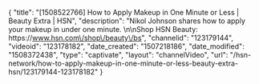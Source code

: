 {
    "title": "[1508522766] How to Apply Makeup in One Minute or Less | Beauty Extra | HSN",
    "description": "Nikol Johnson shares how to apply your makeup in under one minute. \n\nShop HSN Beauty: https:\/\/www.hsn.com\/shop\/beauty\/bs",
    "channelid": "123179144",
    "videoid": "123178182",
    "date_created": "1507218186",
    "date_modified": "1508372438",
    "type": "captivate",
    "layout": "channelVideo",
    "url": "\/hsn-network\/how-to-apply-makeup-in-one-minute-or-less-beauty-extra-hsn\/123179144-123178182"
}
